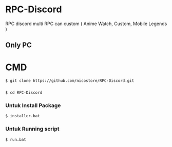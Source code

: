 # RPC-Discord
RPC discord multi RPC can custom ( Anime Watch, Custom, Mobile Legends )

## Only PC

# CMD
```
$ git clone https://github.com/nicostore/RPC-Discord.git
```
###
```
$ cd RPC-Discord
```
### Untuk Install Package
```
$ installer.bat
```
### Untuk Running script
```
$ run.bat
```
